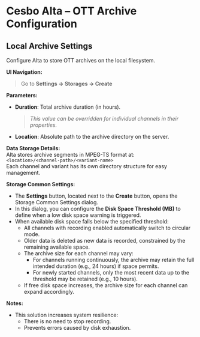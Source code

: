 # Cesbo Alta – OTT Archive Configuration

## Local Archive Settings

Configure Alta to store OTT archives on the local filesystem.

**UI Navigation:**  
> Go to **Settings → Storages → Create**

**Parameters:**

- **Duration**: Total archive duration (in hours).  
    > *This value can be overridden for individual channels in their properties.*
- **Location**: Absolute path to the archive directory on the server.

**Data Storage Details:**  
Alta stores archive segments in MPEG-TS format at:  
`<location>/<channel-path>/<variant-name>`  
Each channel and variant has its own directory structure for easy management.

**Storage Common Settings:**
- The **Settings** button, located next to the **Create** button, opens the Storage Common Settings dialog.
- In this dialog, you can configure the **Disk Space Threshold (MB)** to define when a low disk space warning is triggered.
- When available disk space falls below the specified threshold:
  - All channels with recording enabled automatically switch to circular mode.
  - Older data is deleted as new data is recorded, constrained by the remaining available space.
  - The archive size for each channel may vary:
    - For channels running continuously, the archive may retain the full intended duration (e.g., 24 hours) if space permits.
    - For newly started channels, only the most recent data up to the threshold may be retained (e.g., 10 hours).
  - If free disk space increases, the archive size for each channel can expand accordingly.

**Notes:**
- This solution increases system resilience:
  - There is no need to stop recording.
  - Prevents errors caused by disk exhaustion.